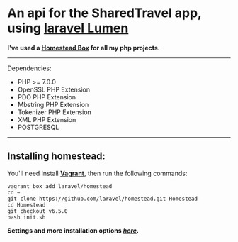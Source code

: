 An api for the SharedTravel app, using [laravel Lumen](https://lumen.laravel.com/)
==========================


**I've used a [Homestead Box](https://github.com/laravel/homestead) for all my php projects.**

----------
Dependencies: 

 - PHP >= 7.0.0
 - OpenSSL PHP Extension
 - PDO PHP Extension
 - Mbstring PHP Extension
 - Tokenizer PHP Extension
 - XML PHP Extension
 - POSTGRESQL 

------- 

Installing homestead:
---------------------
You'll need install [**Vagrant**](https://www.vagrantup.com/), then run the following commands:
    
    vagrant box add laravel/homestead
    cd ~
	git clone https://github.com/laravel/homestead.git Homestead
	cd Homestead
	git checkout v6.5.0
	bash init.sh

**Settings and more installation options [*here*](https://laravel.com/docs/5.5/homestead).**


